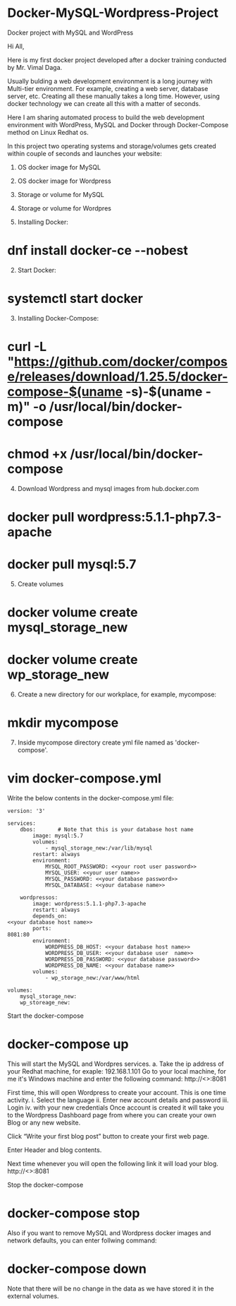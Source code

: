 # Docker-MySQL-Wordpress-Project
Docker project with MySQL and WordPress

Hi All,

Here is my first docker project developed after a docker training conducted by Mr. Vimal Daga.

Usually bulding a web development environment is a long journey with Multi-tier environment. For example, creating a web server, database server, etc. Creating all these manually takes a long time. However, using docker technology we can create all this with a matter of seconds.

Here I am sharing automated process to build the web development environment with WordPress, MySQL and Docker through Docker-Compose method on Linux Redhat os.

In this project two operating systems and storage/volumes gets created within couple of seconds and launches your website:

1. OS docker image for MySQL
2. OS docker image for Wordpress
3. Storage or volume for MySQL
4. Storage or volume for Wordpres


1. Installing Docker:
# dnf install docker-ce --nobest

2. Start Docker:
# systemctl start docker

3. Installing Docker-Compose:
# curl -L "https://github.com/docker/compose/releases/download/1.25.5/docker-compose-$(uname -s)-$(uname -m)" -o /usr/local/bin/docker-compose

# chmod +x /usr/local/bin/docker-compose

4. Download Wordpress and mysql images from hub.docker.com
# docker pull wordpress:5.1.1-php7.3-apache
# docker pull mysql:5.7

5. Create volumes
# docker volume create mysql_storage_new
# docker volume create wp_storage_new

6. Create a new directory for our workplace, for example, mycompose:
# mkdir mycompose

7. Inside mycompose directory create yml file named as 'docker-compose'.
# vim docker-compose.yml

Write the below contents in the docker-compose.yml file:
```
version: '3'

services:
    dbos:		# Note that this is your database host name
        image: mysql:5.7
        volumes:
            - mysql_storage_new:/var/lib/mysql
        restart: always
        environment:
            MYSQL_ROOT_PASSWORD: <<your root user password>>
            MYSQL_USER: <<your user name>>
            MYSQL_PASSWORD: <<your database password>>
            MYSQL_DATABASE: <<your database name>>

    wordpressos:
        image: wordpress:5.1.1-php7.3-apache
        restart: always
        depends_on:
<<your database host name>>
        ports:
8081:80
        environment:
            WORDPRESS_DB_HOST: <<your database host name>>
            WORDPRESS_DB_USER: <<your database user  name>>
            WORDPRESS_DB_PASSWORD: <<your database password>>
            WORDPRESS_DB_NAME: <<your database name>>
        volumes:
            - wp_storage_new:/var/www/html

volumes:
    mysql_storage_new:
    wp_storeage_new:
```

Start the docker-compose
  # docker-compose up

This will start the MySQL and Wordpres services.
a. Take the ip address of your Redhat machine, for exaple: 192.168.1.101
Go to your local machine, for me it's Windows machine and enter the following command:
http://<<your redhat ip address>>:8081

First time, this will open Wordpress to create your account. This is one time activity.
i. Select the  language
ii. Enter new account details and password
iii. Login
iv. with your new credentials
Once account is created it will take you to the Wordpress Dashboard page from where you can create your own Blog or any new website.

Click “Write your first blog post” button to create your first web page.

Enter Header and blog contents.

Next time whenever you will open the following link it will load your blog.
http://<<your redhat ip address>>:8081

Stop the docker-compose
# docker-compose stop
Also if you want to remove MySQL and Wordpress docker images and network defaults, you can enter follwing command:
# docker-compose down

Note that there will be no change in the data as we have stored it in the  external volumes.
